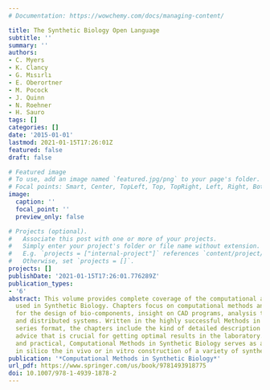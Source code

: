 ```yaml
---
# Documentation: https://wowchemy.com/docs/managing-content/

title: The Synthetic Biology Open Language
subtitle: ''
summary: ''
authors:
- C. Myers
- K. Clancy
- G. Mısırlı
- E. Oberortner
- M. Pocock
- J. Quinn
- N. Roehner
- H. Sauro
tags: []
categories: []
date: '2015-01-01'
lastmod: 2021-01-15T17:26:01Z
featured: false
draft: false

# Featured image
# To use, add an image named `featured.jpg/png` to your page's folder.
# Focal points: Smart, Center, TopLeft, Top, TopRight, Left, Right, BottomLeft, Bottom, BottomRight.
image:
  caption: ''
  focal_point: ''
  preview_only: false

# Projects (optional).
#   Associate this post with one or more of your projects.
#   Simply enter your project's folder or file name without extension.
#   E.g. `projects = ["internal-project"]` references `content/project/deep-learning/index.md`.
#   Otherwise, set `projects = []`.
projects: []
publishDate: '2021-01-15T17:26:01.776289Z'
publication_types:
- '6'
abstract: This volume provides complete coverage of the computational approaches currently
  used in Synthetic Biology. Chapters focus on computational methods and algorithms
  for the design of bio-components, insight on CAD programs, analysis techniques,
  and distributed systems. Written in the highly successful Methods in Molecular Biology
  series format, the chapters include the kind of detailed description and implementation
  advice that is crucial for getting optimal results in the laboratory. Authoritative
  and practical, Computational Methods in Synthetic Biology serves as a guide to plan
  in silico the in vivo or in vitro construction of a variety of synthetic bio-circuits.
publication: '*Computational Methods in Synthetic Biology*'
url_pdf: https://www.springer.com/us/book/9781493918775
doi: 10.1007/978-1-4939-1878-2
---
```

